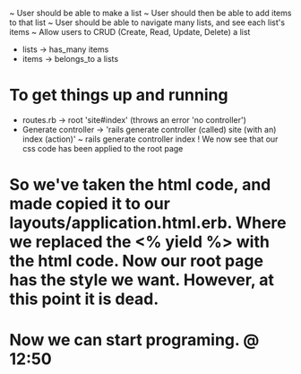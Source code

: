 ~ User should be able to make a list
~ User should then be able to add items to that list
~ User should be able to navigate many lists, and see each list's items
~ Allow users to CRUD (Create, Read, Update, Delete) a list
  * lists -> has_many items
  * items -> belongs_to a lists

# To get things up and running
  * routes.rb -> root 'site#index' (throws an error 'no controller')
  * Generate controller -> 'rails generate controller (called) site (with an) index (action)'
   ~ rails generate controller index
! We now see that our css code has been applied to the root page

# So we've taken the html code, and made copied it to our layouts/application.html.erb.  Where we replaced the <% yield %> with the html code.  Now our root page has the style we want.  However, at this point it is dead.

# Now we can start programing.  @ 12:50
